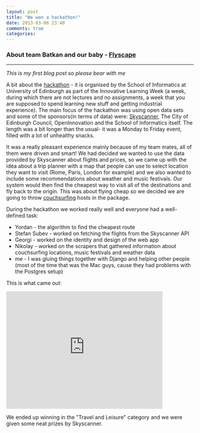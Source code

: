 ```yaml
---
layout: post
title: "We won a hackathon!"
date: 2013-03-08 23:40
comments: true
categories: 
---
```

### About team Batkan and our baby - [Flyscape](http://koshov.github.com/SmartData/)
----------------------------------
*This is my first blog post so please bear with me*

A bit about the [hackathon](http://data.inf.ed.ac.uk/ilwhack/) - it is organised by the School of Informatics at University of Edinburgh as part of the Innovative Learning Week (a week, during which there are not lectures and no assignments, a week that you are supposed to spend learning new stuff and getting industrial experience). The main focus of the hackathon was using open data sets and some of the sponsors(in terms of data) were: [Skyscanner](http://skyscanner.net), The City of Edinburgh Council, OpenInnovation and the School of Informatics itself. The length was a bit longer than the usual- it was a Monday to Friday event, filled with a lot of unhealthy snacks.

It was a really pleasant experience mainly because of my team mates, all of them were driven and smart! We had decided we wanted to use the data provided by Skyscanner about flights and prices, so we came up with the idea about a trip planner with a map that people can use to select location they want to visit (Rome, Paris, London for example) and we also wanted to include some recommendations about weather and music festivals. Our system would then find the cheapest way to visit all of the destinations and fly back to the origin. This was about flying cheap so we decided we are going to throw [couchsurfing](http://en.wikipedia.org/wiki/CouchSurfing) hosts in the package.

During the hackathon we worked really well and everyone had a well-defined task:

* Yordan - the algorithm to find the cheapest route
* Stefan Subev - worked on fetching the flights from the Skyscanner API
* Georgi - worked on the identity and design of the web app
* Nikolay - worked on the scrapers that gathered information about couchsurfing locations, music festivals and weather data
* me - I was gluing things together with Django and helping other people (most of the time that was the Mac guys, cause they had problems with the Postgres setup)

This is what came out:
<iframe width="420" height="315" src="http://www.youtube.com/embed/7ir7XrlC0aw" frameborder="0" allowfullscreen></iframe>

We ended up winning in the "Travel and Leisure" category and we were given some neat prizes by Skyscanner.